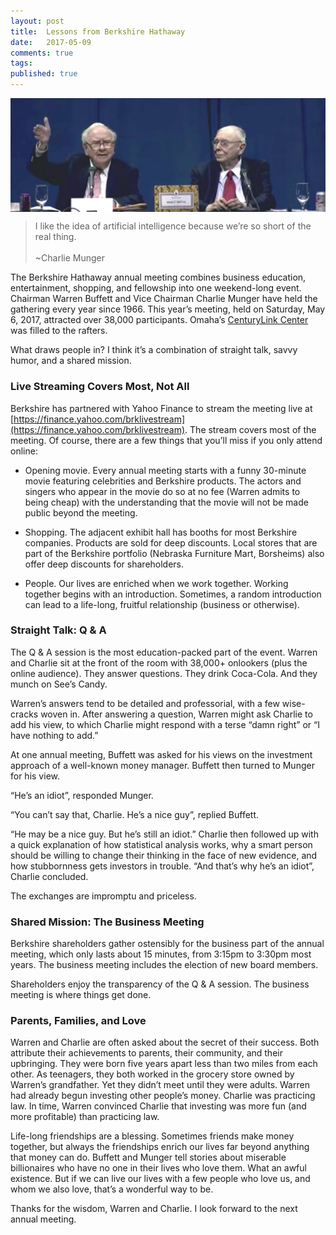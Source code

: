 ```yaml
---
layout: post
title:  Lessons from Berkshire Hathaway
date:   2017-05-09
comments: true
tags: 
published: true
---
```


<img src="/images/buffett_munger.jpg" align="center" alt="Warren Buffett and Charlie Munger" title="Warren Buffett and Charlie Munger">

>I like the idea of artificial intelligence because we’re so short of the real thing.<br/>&nbsp;<br/>~Charlie Munger

The Berkshire Hathaway annual meeting combines business education, entertainment, shopping, and fellowship into one weekend-long event. Chairman Warren Buffett and Vice Chairman Charlie Munger have held the gathering every year since 1966. This year’s meeting, held on Saturday, May 6, 2017, attracted over 38,000 participants. Omaha’s [CenturyLink Center](http://www.centurylinkcenteromaha.com/ConventionCenter/ConventionCenterHome.aspx)  was filled to the rafters.

What draws people in? I think it’s a combination of straight talk, savvy humor, and a shared mission.

<!--more-->

### Live Streaming Covers Most, Not All

Berkshire has partnered with Yahoo Finance to stream the meeting live at [https://finance.yahoo.com/brklivestream](https://finance.yahoo.com/brklivestream). The stream covers most of the meeting. Of course, there are a few things that you’ll miss if you only attend online:

* Opening movie. Every annual meeting starts with a funny 30-minute movie featuring  celebrities and Berkshire products. The actors and singers who appear in the movie do so at no fee (Warren admits to being cheap) with the understanding that the movie will not be made public beyond the meeting. 

* Shopping. The adjacent exhibit hall has booths for most Berkshire companies. Products are sold for deep discounts. Local stores that are part of the Berkshire portfolio (Nebraska Furniture Mart, Borsheims) also offer deep discounts for shareholders.

* People. Our lives are enriched when we work together. Working together begins with an introduction. Sometimes, a random introduction can lead to a life-long, fruitful relationship (business or otherwise).

### Straight Talk: Q & A

The Q & A session is the most education-packed part of the event. Warren and Charlie sit at the front of the room with 38,000+ onlookers (plus the online audience). They answer questions. They drink Coca-Cola. And they munch on See’s Candy.

Warren’s answers tend to be detailed and professorial, with a few wise-cracks woven in. After answering a question, Warren might ask Charlie to add his view, to which Charlie might respond with a terse “damn right” or “I have nothing to add.” 

At one annual meeting, Buffett was asked for his views on the investment approach of a well-known money manager. Buffett then turned to Munger for his view.

“He’s an idiot”, responded Munger.

“You can’t say that, Charlie. He’s a nice guy”, replied Buffett.

“He may be a nice guy. But he’s still an idiot.” Charlie then followed up with a quick explanation of how statistical analysis works, why a smart person should be willing to change their thinking in the face of new evidence, and how stubbornness gets investors in trouble. “And that’s why he’s an idiot”, Charlie concluded.

The exchanges are impromptu and priceless.

### Shared Mission: The Business Meeting

Berkshire shareholders gather ostensibly for the business part of the annual meeting, which only lasts about 15 minutes, from 3:15pm to 3:30pm most years. The business meeting includes the election of new board members.

Shareholders enjoy the transparency of the Q & A session. The business meeting is where things get done. 

### Parents, Families, and Love

Warren and Charlie are often asked about the secret of their success. Both attribute their achievements to parents, their community, and their upbringing. They were born five years apart less than two miles from each other. As teenagers, they both worked in the grocery store owned by Warren’s grandfather. Yet they didn’t meet until they were adults. Warren had already begun investing other people’s money. Charlie was practicing law. In time, Warren convinced Charlie that investing was more fun (and more profitable) than practicing law.

Life-long friendships are a blessing. Sometimes friends make money together, but always the friendships enrich our lives far beyond anything that money can do. Buffett and Munger tell stories about miserable billionaires who have no one in their lives who love them. What an awful existence. But if we can live our lives with a few people who love us, and whom we also love, that’s a wonderful way to be.

Thanks for the wisdom, Warren and Charlie. I look forward to the next annual meeting.
